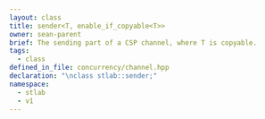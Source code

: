 ```yaml
---
layout: class
title: sender<T, enable_if_copyable<T>>
owner: sean-parent
brief: The sending part of a CSP channel, where T is copyable.
tags:
  - class
defined_in_file: concurrency/channel.hpp
declaration: "\nclass stlab::sender;"
namespace:
  - stlab
  - v1
---
```

